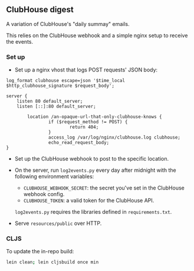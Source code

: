 ## ClubHouse digest

A variation of ClubHouse's "daily summay" emails.

This relies on the ClubHouse webhook and a simple nginx setup to receive the
events.

### Set up

* Set up a nginx vhost that logs POST requests' JSON body:

```nginx
log_format clubhouse escape=json '$time_local $http_clubhouse_signature $request_body';

server {
	listen 80 default_server;
	listen [::]:80 default_server;

        location /an-opaque-url-that-only-clubhouse-knows {
                if ($request_method != POST) {
                        return 404;
                }
                access_log /var/log/nginx/clubhouse.log clubhouse;
                echo_read_request_body;
}
```

* Set up the ClubHouse webhook to post to the specific location.

* On the server, run `log2events.py` every day after midnight with the
  following environment variables:

  * `CLUBHOUSE_WEBHOOK_SECRET`: the secret you've set in the ClubHouse webhook
    config.
  * `CLUBHOUSE_TOKEN`: a valid token for the ClubHouse API.

  `log2events.py` requires the libraries defined in `requirements.txt`.

* Serve `resources/public` over HTTP.


### CLJS

To update the in-repo build:

```bash
lein clean; lein cljsbuild once min
```
